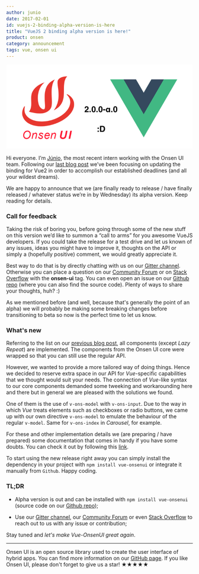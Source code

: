 ```yaml
---
author: junio
date: 2017-02-01
id: vuejs-2-binding-alpha-version-is-here
title: "VueJS 2 binding alpha version is here!"
product: onsen
category: announcement
tags: vue, onsen ui
---
```


![Title](/blog/content/images/2017/Feb/vue-onsenui-alpha.png)

Hi everyone. I’m [Júnio](https://onsen.io/blog/junio/ "Júnio"), the most recent intern working with the Onsen UI team. Following our [last blog post](https://onsen.io/blog/vue2-support-status-jan-2017/ "Previous Onsen UI blog post") we’ve been focusing on updating the binding for Vue2 in order to accomplish our established deadlines (and all your wildest dreams).

We are happy to announce that we (are finally ready to release / have finally released / whatever status we’re in by Wednesday) its alpha version. Keep reading for details.

<!-- more -->

### Call for feedback

Taking the risk of boring you, before going through some of the new stuff on this version we’d like to summon a “call to arms” for you awesome VueJS developers. If you could take the release for a test drive and let us known of any issues, ideas you might have to improve it, thoughts on the API or simply a (hopefully positive) comment, we would greatly appreciate it.

Best way to do that is by directly chatting with us on our [Gitter channel](https://gitter.im/OnsenUI/OnsenUI "Gitter channel"). Otherwise you can place a question on our [Community Forum](https://community.onsen.io/category/2/onsen-ui "Community Forum") or on [Stack Overflow](http://stackoverflow.com/questions/tagged/onsen-ui "Stack Overflow") with the **onsen-ui** tag. You can even open an issue on our [Github repo](https://github.com/OnsenUI/OnsenUI "Github repo") (where you can also find the source code). Plenty of ways to share your thoughts, huh? :)

As we mentioned before (and well, because that's generally the point of an alpha) we will probably be making some breaking changes before transitioning to beta so now is the perfect time to let us know.

### What's new

Referring to the list on our [previous blog post](https://onsen.io/blog/vue2-support-status-jan-2017/ "Previous Onsen UI blog post"), all components (except *Lazy Repeat*) are implemented. The components from the Onsen UI core were wrapped so that you can still use the regular API.

However, we wanted to provide a more tailored way of doing things. Hence we decided to reserve extra space in our API for *Vue*-specific capabilities that we thought would suit your needs. The connection of *Vue*-like syntax to our core components demanded some tweeking and workarounding here and there but in general we are pleased with the solutions we found.

One of them is the use of `v-ons-model` with `v-ons-input`. Due to the way in which *Vue* treats elements such as checkboxes or radio buttons, we came up with our own directive `v-ons-model` to emulate the behaviour of the regular `v-model`. Same for `v-ons-index` in *Carousel*, for example.

For these and other implementation details we (are preparing / have prepared) some documentation that comes in handy if you have some doubts. You can check it out by following this [link](wwww.google.com "Documentation").

To start using the new release right away you can simply install the dependency in your project with `npm install vue-onsenui` or integrate it manually from `Github`. Happy coding.

### TL;DR

- Alpha version is out and can be installed with `npm install vue-onsenui` (source code on our [Github repo](https://github.com/OnsenUI/OnsenUI "Github repo"));

- Use our [Gitter channel](https://gitter.im/OnsenUI/OnsenUI "Gitter channel"), our [Community Forum](https://community.onsen.io/category/2/onsen-ui "Community Forum") or even [Stack Overflow](http://stackoverflow.com/questions/tagged/onsen-ui "Stack Overflow") to reach out to us with any issue or contribution;

Stay tuned and *let's make Vue-OnsenUI great again*.

---

Onsen UI is an open source library used to create the user interface of hybrid apps. You can find more information on our [GitHub page](https://github.com/OnsenUI/OnsenUI). If you like Onsen UI, please don't forget to give us a star! ★★★★★
